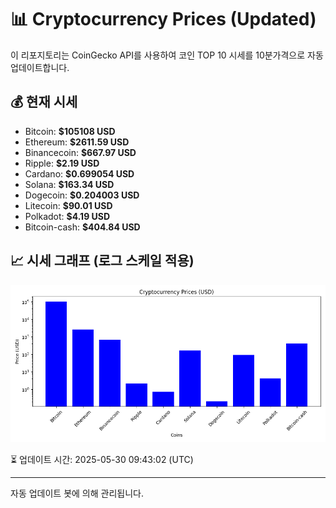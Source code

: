 
# 📊 Cryptocurrency Prices (Updated)

이 리포지토리는 CoinGecko API를 사용하여 코인 TOP 10 시세를 10분가격으로 자동 업데이트합니다.

## 💰 현재 시세
- Bitcoin: **$105108 USD**
- Ethereum: **$2611.59 USD**
- Binancecoin: **$667.97 USD**
- Ripple: **$2.19 USD**
- Cardano: **$0.699054 USD**
- Solana: **$163.34 USD**
- Dogecoin: **$0.204003 USD**
- Litecoin: **$90.01 USD**
- Polkadot: **$4.19 USD**
- Bitcoin-cash: **$404.84 USD**

## 📈 시세 그래프 (로그 스케일 적용)
![Crypto Prices](crypto_prices.png)

⏳ 업데이트 시간: 2025-05-30 09:43:02 (UTC)

---
자동 업데이트 봇에 의해 관리됩니다.
